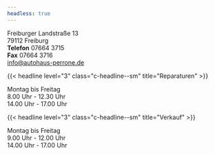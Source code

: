```yaml
---
headless: true
---
```


Freiburger Landstraße 13  
79112 Freiburg  
**Telefon** 07664 3715  
**Fax** 07664 3716  
[info@autohaus-perrone.de](mailto:info@autohaus-perrone.de)

{{< headline level="3" class="c-headline--sm" title="Reparaturen" >}}

Montag bis Freitag  
8.00 Uhr - 12.30 Uhr  
14.00 Uhr - 17.00 Uhr

{{< headline level="3" class="c-headline--sm" title="Verkauf" >}}

Montag bis Freitag  
9.00 Uhr - 12.00 Uhr  
14.00 Uhr - 17.00 Uhr
